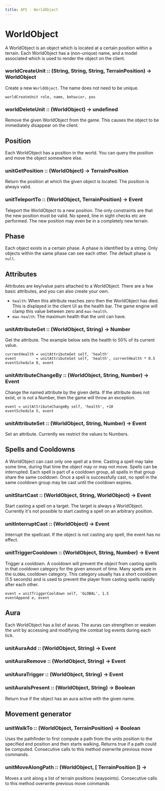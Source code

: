 ```yaml
---
title: API - WorldObject
---
```


# WorldObject

A WorldObject is an object which is located at a certain position within
a terrain. Each WorldObject has a (non-unique) name, and a model associated
which is used to render the object on the client.


### worldCreateUnit :: (String, String, String, TerrainPosition) -> WorldObject

Create a new `WorldObject`. The name does not need to be unique.

    worldCreateUnit role, name, behavior, pos


### worldDeleteUnit :: (WorldObject) -> undefined

Remove the given WorldObject from the game. This causes the object to be
immediately disappear on the client.



## Position

Each WorldObject has a position in the world. You can query the position and
move the object somewhere else.


### unitGetPosition :: (WorldObject) -> TerrainPosition

Return the position at which the given object is located. The position is
always valid.


### unitTeleportTo :: (WorldObject, TerrainPosition) -> Event

Teleport the WorldObject to a new position. The only constraints are that the
new position must be valid. No speed, line in sight checks etc are performed.
The new position may even be in a completely new terrain.



## Phase

Each object exists in a certain phase. A phase is identified by a string. Only
objects within the same phase can see each other. The default phase is `null`.



## Attributes

Attributes are key/value pairs attached to a WorldObject. There are a few
basic attributes, and you can also create your own.

 - `health`: When this attribute reaches zero then the WorldObject has died.
   This is displayed in the client UI as the health bar. The game engine will
   clamp this value between zero and `max-health`.
 - `max-health`: The maximum health that the unit can have.


### unitAttributeGet :: (WorldObject, String) -> Number

Get the attribute. The example below sets the health to 50% of its current
value.

    currentHealth = unitAttributeGet self, 'health'
    event         = unitAttributeSet self, 'health', currentHealth * 0.5
    eventSchedule 0, event


### unitAttributeChangeBy :: (WorldObject, String, Number) -> Event

Change the named attribute by the given delta. If the attribute does not
exist, or is not a Number, then the game will throw an exception.

    event = unitAttributeChangeBy self, 'health', +10
    eventSchedule 5, event


### unitAttributeSet :: (WorldObject, String, Number) -> Event

Set an attribute. Currently we restrict the values to Numbers.


## Spells and Cooldowns

A WorldObject can cast only one spell at a time. Casting a spell may take some
time, during that time the object may or may not move. Spells can be
interrupted. Each spell is part of a cooldown group, all spells in that group
share the same cooldown. Once a spell is successfully cast, no spell in the
same cooldown group may be cast until the cooldown expires.


### unitStartCast :: (WorldObject, String, WorldObject) -> Event

Start casting a spell on a target. The target is always a WorldObject.
Currently it's not possible to start casting a spell on an arbitrary position.


### unitInterruptCast :: (WorldObject) -> Event

Interrupt the spellcast. If the object is not casting any spell, the event has
no effect.


### unitTriggerCooldown :: (WorldObject, String, Number) -> Event

Trigger a cooldown. A cooldown will prevent the object from casting spells in
that cooldown category for the given amount of time. Many spells are in the
`GLOBAL` cooldown category. This category usually has a short cooldown (1.5
seconds) and is used to prevent the player from casting spells rapidly after
each other.

    event = unitTriggerCooldown self, 'GLOBAL', 1.5
    eventAppend e, event

## Aura

Each WorldObject has a list of auras. The auras can strengthen or weaken the
unit by accessing and modifying the combat log events during each tick.


### unitAuraAdd :: (WorldObject, String) -> Event

### unitAuraRemove :: (WorldObject, String) -> Event

### unitAuraTrigger :: (WorldObject, String) -> Event

### unitAuraIsPresent :: (WorldObject, String) -> Boolean

Return true if the object has an aura active with the given name.


## Movement generator

### unitWalkTo :: (WorldObject, TerrainPosition) -> Boolean

Uses the pathfinder to first compute a path from the units position to the
specified end position and then starts walking. Returns true if a path could
be computed. Consecutive calls to this method overwrite previous move
commands.


### unitMoveAlongPath :: (WorldObject, [ TerrainPosition ]) ->

Moves a unit along a list of terrain positions (waypoints). Consecutive calls
to this method overwrite previous move commands
